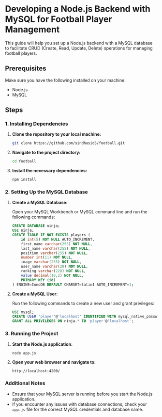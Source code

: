  
# Developing a Node.js Backend with MySQL for Football Player Management

This guide will help you set up a Node.js backend with a MySQL database to facilitate CRUD (Create, Read, Update, Delete) operations for managing football players.

## Prerequisites

Make sure you have the following installed on your machine:
- Node.js
- MySQL

## Steps

### 1. Installing Dependencies

1. **Clone the repository to your local machine:**

   ```bash
   git clone https://github.com/sindhusid5/football.git
   ```

2. **Navigate to the project directory:**

   ```bash
   cd football
   ```

3. **Install the necessary dependencies:**

   ```bash
   npm install
   ```

### 2. Setting Up the MySQL Database

1. **Create a MySQL Database:**

   Open your MySQL Workbench or MySQL command line and run the following commands:

   ```sql
   CREATE DATABASE ninja;
   USE ninja;
   CREATE TABLE IF NOT EXISTS players (
       id int(5) NOT NULL AUTO_INCREMENT,
       first_name varchar(255) NOT NULL,
       last_name varchar(255) NOT NULL,
       position varchar(255) NOT NULL,
       number int(11) NOT NULL,
       image varchar(255) NOT NULL,
       user_name varchar(20) NOT NULL,
       ranking varchar(220) NOT NULL,
       value decimal(10,2) NOT NULL,
       PRIMARY KEY (id)
   ) ENGINE=InnoDB DEFAULT CHARSET=latin1 AUTO_INCREMENT=1;
   ```

2. **Create a MySQL User:**

   Run the following commands to create a new user and grant privileges:

   ```sql
   USE mysql;
   CREATE USER 'player'@'localhost' IDENTIFIED WITH mysql_native_password BY 'fOOtBa!!5';
   GRANT ALL PRIVILEGES ON ninja.* TO 'player'@'localhost';
   ```

### 3. Running the Project

1. **Start the Node.js application:**

   ```bash
   node app.js
   ```

2. **Open your web browser and navigate to:**

   ```url
   http://localhost:4200/
   ```

### Additional Notes

- Ensure that your MySQL server is running before you start the Node.js application.
- If you encounter any issues with database connections, check your `app.js` file for the correct MySQL credentials and database name.
 
